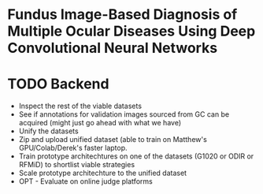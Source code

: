 # Fundus Image-Based Diagnosis of Multiple Ocular Diseases Using Deep Convolutional Neural Networks

# TODO Backend
* Inspect the rest of the viable datasets
* See if annotations for validation images sourced from GC can be
  acquired (might just go ahead with what we have)
* Unify the datasets
* Zip and upload unified dataset (able to train on Matthew's GPU/Colab/Derek's faster laptop.
* Train prototype architechtures on one of the datasets (G1020 or ODIR or RFMiD) to shortlist viable strategies
* Scale prototype architechture to the unified dataset
* OPT - Evaluate on online judge platforms
